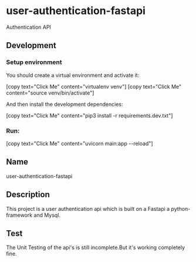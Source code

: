 # user-authentication-fastapi

Authentication API

## Development

### Setup environment
You should create a virtual environment and activate it:

[copy text="Click Me" content="virtualenv venv"]
[copy text="Click Me" content="source venv/bin/activate"]

And then install the development dependencies:

[copy text="Click Me" content="pip3 install -r requirements.dev.txt"]

### Run:

[copy text="Click Me" content="uvicorn main:app --reload"]


## Name
user-authentication-fastapi

## Description
This project is a user authentication api which is built on a Fastapi a python-framework and Mysql.

## Test
The Unit Testing of the api's is still incomplete.But it's working completely fine. 

